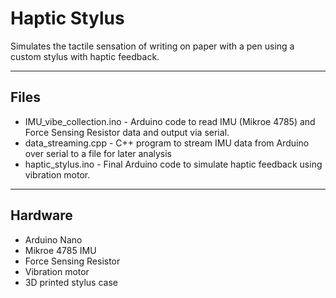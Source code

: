 # Haptic Stylus
Simulates the tactile sensation of writing on paper with a pen using a custom stylus with haptic feedback.

---

## Files

- IMU_vibe_collection.ino - Arduino code to read IMU (Mikroe 4785) and Force Sensing Resistor data and output via serial.
- data_streaming.cpp      - C++ program to stream IMU data from Arduino over serial to a file for later analysis
- haptic_stylus.ino       - Final Arduino code to simulate haptic feedback using vibration motor.

---

## Hardware

- Arduino Nano  
- Mikroe 4785 IMU  
- Force Sensing Resistor  
- Vibration motor  
- 3D printed stylus case
